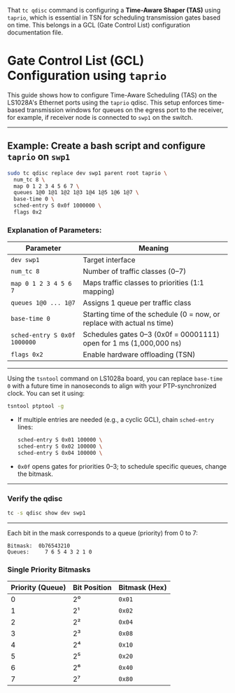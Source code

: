 That `tc qdisc` command is configuring a **Time-Aware Shaper (TAS)** using `taprio`, which is essential in TSN for scheduling transmission gates based on time. This belongs in a GCL (Gate Control List) configuration documentation file.


# Gate Control List (GCL) Configuration using `taprio`

This guide shows how to configure Time-Aware Scheduling (TAS) on the LS1028A's Ethernet ports using the `taprio` qdisc. This setup enforces time-based transmission windows for queues on the egress port to the receiver, for example, if receiver node is connected to  `swp1` on the switch.

---

## Example: Create a bash script and configure `taprio` on `swp1`

```bash
sudo tc qdisc replace dev swp1 parent root taprio \
  num_tc 8 \
  map 0 1 2 3 4 5 6 7 \
  queues 1@0 1@1 1@2 1@3 1@4 1@5 1@6 1@7 \
  base-time 0 \
  sched-entry S 0x0f 1000000 \
  flags 0x2
```

### Explanation of Parameters:

| Parameter                    | Meaning                                                                 |
| ---------------------------- | ----------------------------------------------------------------------- |
| `dev swp1`                   | Target interface                                                        |
| `num_tc 8`                   | Number of traffic classes (0–7)                                         |
| `map 0 1 2 3 4 5 6 7`        | Maps traffic classes to priorities (1:1 mapping)                        |
| `queues 1@0 ... 1@7`         | Assigns 1 queue per traffic class                                       |
| `base-time 0`                | Starting time of the schedule (0 = now, or replace with actual ns time) |
| `sched-entry S 0x0f 1000000` | Schedules gates 0–3 (0x0f = 00001111) open for 1 ms (1,000,000 ns)      |
| `flags 0x2`                  | Enable hardware offloading (TSN)                                        |

---
Using the `tsntool` command on LS1028a board, you can replace `base-time 0` with a future time in nanoseconds to align with your PTP-synchronized clock. You can set it using:

  ```bash
  tsntool ptptool -g
  ```

* If multiple entries are needed (e.g., a cyclic GCL), chain `sched-entry` lines:

  ```bash
  sched-entry S 0x01 100000 \
  sched-entry S 0x02 100000 \
  sched-entry S 0x04 100000 \
  ```

* `0x0f` opens gates for priorities 0–3; to schedule specific queues, change the bitmask.

---

### Verify the qdisc

```bash
tc -s qdisc show dev swp1
```

---


Each bit in the mask corresponds to a queue (priority) from 0 to 7:

```
Bitmask:  0b76543210
Queues:     7 6 5 4 3 2 1 0
```

### Single Priority Bitmasks

| Priority (Queue) | Bit Position | Bitmask (Hex) |
| ---------------- | ------------ | ------------- |
| 0                | 2⁰           | `0x01`        |
| 1                | 2¹           | `0x02`        |
| 2                | 2²           | `0x04`        |
| 3                | 2³           | `0x08`        |
| 4                | 2⁴           | `0x10`        |
| 5                | 2⁵           | `0x20`        |
| 6                | 2⁶           | `0x40`        |
| 7                | 2⁷           | `0x80`        |

